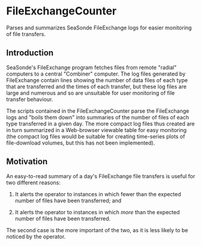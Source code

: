 # FileExchangeCounter
Parses and summarizes SeaSonde FileExchange logs for easier monitoring of file transfers.

## Introduction
SeaSonde's FileExchange program fetches files from remote "radial" computers to a central "Combiner" computer. The log files generated by FileExchange contain lines showing the number of data files of each type that are transferred and the times of each transfer, but these log files are large and numerous and so are unsuitable for user monitoring of file transfer behaviour.

The scripts contained in the FileExchangeCounter parse the FileExchange logs and "boils them down" into summaries of the number of files of each type transferred in a given day. The more compact log files thus created are in turn summarized in a Web-browser viewable table for easy monitoring (the compact log files would be suitable for creating time-series plots of file-download volumes, but this has not been implemented).

## Motivation
An easy-to-read summary of a day's FileExchange file transfers is useful for two different reasons:

1. It alerts the operator to instances in which fewer than the expected number of files have been transferred; and

2. It alerts the operator to instances in which *more* than the expected number of files have been transferred.

The second case is the more important of the two, as it is less likely to be noticed by the operator.
